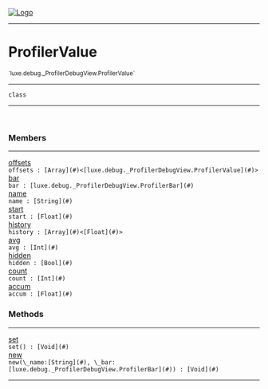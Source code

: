 
[![Logo](../../../../images/logo.png)](../../../../api/index.html)

---



<h1>ProfilerValue</h1>
<small>`luxe.debug._ProfilerDebugView.ProfilerValue`</small>



---

`class`

---

&nbsp;
&nbsp;



<h3>Members</h3> <hr/><span class="member apipage">
                <a name="offsets"><a class="lift" href="#offsets">offsets</a></a><div class="clear"></div><code class="signature apipage">offsets : [Array](#)&lt;[luxe.debug._ProfilerDebugView.ProfilerValue](#)&gt;</code><br/></span>
            <span class="small_desc_flat"></span><span class="member apipage">
                <a name="bar"><a class="lift" href="#bar">bar</a></a><div class="clear"></div><code class="signature apipage">bar : [luxe.debug._ProfilerDebugView.ProfilerBar](#)</code><br/></span>
            <span class="small_desc_flat"></span><span class="member apipage">
                <a name="name"><a class="lift" href="#name">name</a></a><div class="clear"></div><code class="signature apipage">name : [String](#)</code><br/></span>
            <span class="small_desc_flat"></span><span class="member apipage">
                <a name="start"><a class="lift" href="#start">start</a></a><div class="clear"></div><code class="signature apipage">start : [Float](#)</code><br/></span>
            <span class="small_desc_flat"></span><span class="member apipage">
                <a name="history"><a class="lift" href="#history">history</a></a><div class="clear"></div><code class="signature apipage">history : [Array](#)&lt;[Float](#)&gt;</code><br/></span>
            <span class="small_desc_flat"></span><span class="member apipage">
                <a name="avg"><a class="lift" href="#avg">avg</a></a><div class="clear"></div><code class="signature apipage">avg : [Int](#)</code><br/></span>
            <span class="small_desc_flat"></span><span class="member apipage">
                <a name="hidden"><a class="lift" href="#hidden">hidden</a></a><div class="clear"></div><code class="signature apipage">hidden : [Bool](#)</code><br/></span>
            <span class="small_desc_flat"></span><span class="member apipage">
                <a name="count"><a class="lift" href="#count">count</a></a><div class="clear"></div><code class="signature apipage">count : [Int](#)</code><br/></span>
            <span class="small_desc_flat"></span><span class="member apipage">
                <a name="accum"><a class="lift" href="#accum">accum</a></a><div class="clear"></div><code class="signature apipage">accum : [Float](#)</code><br/></span>
            <span class="small_desc_flat"></span>





<h3>Methods</h3> <hr/><span class="method apipage">
            <a name="set"><a class="lift" href="#set">set</a></a> <div class="clear"></div><code class="signature apipage">set() : [Void](#)</code><br/><span class="small_desc_flat"></span>
        </span>
    <span class="method apipage">
            <a name="new"><a class="lift" href="#new">new</a></a> <div class="clear"></div><code class="signature apipage">new(\_name:[String](#)<span></span>, \_bar:[luxe.debug._ProfilerDebugView.ProfilerBar](#)<span></span>) : [Void](#)</code><br/><span class="small_desc_flat"></span>
        </span>
    





---

&nbsp;
&nbsp;
&nbsp;
&nbsp;